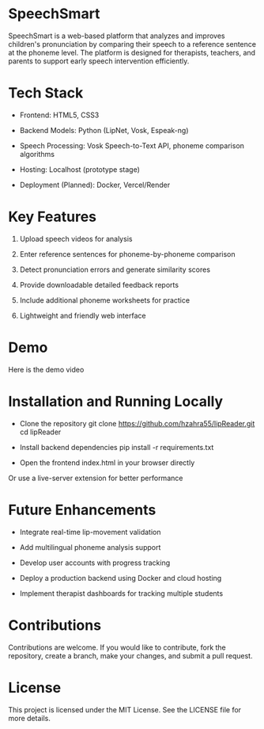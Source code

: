 # SpeechSmart
SpeechSmart is a web-based platform that analyzes and improves children's pronunciation by comparing their speech to a reference sentence at the phoneme level.
The platform is designed for therapists, teachers, and parents to support early speech intervention efficiently.

# Tech Stack
- Frontend: HTML5, CSS3

- Backend Models: Python (LipNet, Vosk, Espeak-ng)

- Speech Processing: Vosk Speech-to-Text API, phoneme comparison algorithms

- Hosting: Localhost (prototype stage)

- Deployment (Planned): Docker, Vercel/Render

# Key Features
1. Upload speech videos for analysis

2. Enter reference sentences for phoneme-by-phoneme comparison

3. Detect pronunciation errors and generate similarity scores

4. Provide downloadable detailed feedback reports

5. Include additional phoneme worksheets for practice

6. Lightweight and friendly web interface

# Demo
Here is the demo video


# Installation and Running Locally

- Clone the repository
  git clone https://github.com/hzahra55/lipReader.git
  cd lipReader

- Install backend dependencies
  pip install -r requirements.txt

- Open the frontend
  index.html in your browser directly

Or use a live-server extension for better performance

# Future Enhancements
- Integrate real-time lip-movement validation

- Add multilingual phoneme analysis support

- Develop user accounts with progress tracking

- Deploy a production backend using Docker and cloud hosting

- Implement therapist dashboards for tracking multiple students

# Contributions
Contributions are welcome.
If you would like to contribute, fork the repository, create a branch, make your changes, and submit a pull request.


# License
This project is licensed under the MIT License.
See the LICENSE file for more details.



